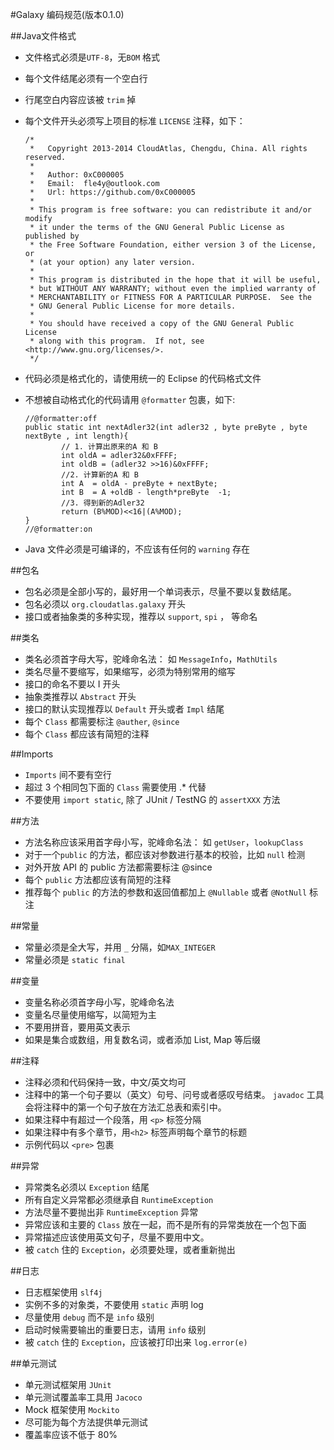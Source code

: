 #Galaxy 编码规范(版本0.1.0)


##Java文件格式
* 文件格式必须是`UTF-8`，无`BOM` 格式
* 每个文件结尾必须有一个空白行
* 行尾空白内容应该被 `trim` 掉
* 每个文件开头必须写上项目的标准 `LICENSE` 注释，如下：

    ```
    /*
     *   Copyright 2013-2014 CloudAtlas, Chengdu, China. All rights reserved.
     *
     *   Author: 0xC000005
     *   Email:  fle4y@outlook.com
     *   Url: https://github.com/0xC000005
     *
     * This program is free software: you can redistribute it and/or modify
     * it under the terms of the GNU General Public License as published by
     * the Free Software Foundation, either version 3 of the License, or
     * (at your option) any later version.
     *
     * This program is distributed in the hope that it will be useful,
     * but WITHOUT ANY WARRANTY; without even the implied warranty of
     * MERCHANTABILITY or FITNESS FOR A PARTICULAR PURPOSE.  See the
     * GNU General Public License for more details.
     *
     * You should have received a copy of the GNU General Public License
     * along with this program.  If not, see <http://www.gnu.org/licenses/>.
     */

    ```

* 代码必须是格式化的，请使用统一的 Eclipse 的代码格式文件
* 不想被自动格式化的代码请用 `@formatter` 包裹，如下:

    ```
    //@formatter:off
    public static int nextAdler32(int adler32 , byte preByte , byte nextByte , int length){
            // 1. 计算出原来的A 和 B
            int oldA = adler32&0xFFFF;
            int oldB = (adler32 >>16)&0xFFFF;
            //2. 计算新的A 和 B
            int A  = oldA - preByte + nextByte;
            int B  = A +oldB - length*preByte  -1;
            //3. 得到新的Adler32
            return (B%MOD)<<16|(A%MOD);
    }
    //@formatter:on
    ```
* Java 文件必须是可编译的，不应该有任何的 `warning` 存在

##包名
* 包名必须是全部小写的，最好用一个单词表示，尽量不要以复数结尾。
* 包名必须以 `org.cloudatlas.galaxy` 开头
* 接口或者抽象类的多种实现，推荐以 `support`, `spi` ， 等命名

##类名
* 类名必须首字母大写，驼峰命名法： 如 `MessageInfo`，`MathUtils`
* 类名尽量不要缩写，如果缩写，必须为特别常用的缩写
* 接口的命名不要以 I 开头
* 抽象类推荐以 `Abstract` 开头
* 接口的默认实现推荐以 `Default` 开头或者 `Impl` 结尾
* 每个 `Class` 都需要标注 `@auther`, `@since`
* 每个 `Class` 都应该有简短的注释

##Imports
* `Imports` 间不要有空行
* 超过 3 个相同包下面的 `Class` 需要使用 .* 代替
* 不要使用 `import static`, 除了 JUnit / TestNG 的 `assertXXX` 方法

##方法
* 方法名称应该采用首字母小写，驼峰命名法： 如 `getUser`，`lookupClass`
* 对于一个`public` 的方法，都应该对参数进行基本的校验，比如 `null` 检测
* 对外开放 API 的 public 方法都需要标注 @since
* 每个 `public` 方法都应该有简短的注释
* 推荐每个 `public` 的方法的参数和返回值都加上 `@Nullable` 或者 `@NotNull` 标注

##常量
* 常量必须是全大写，并用 `_` 分隔，如`MAX_INTEGER`
* 常量必须是 `static final`

##变量
* 变量名称必须首字母小写，驼峰命名法
* 变量名尽量使用缩写，以简短为主
* 不要用拼音，要用英文表示
* 如果是集合或数组，用复数名词，或者添加 List, Map 等后缀


##注释
* 注释必须和代码保持一致，中文/英文均可
* 注释中的第一个句子要以（英文）句号、问号或者感叹号结束。 `javadoc` 工具会将注释中的第一个句子放在方法汇总表和索引中。
* 如果注释中有超过一个段落，用 `<p>` 标签分隔
* 如果注释中有多个章节，用`<h2>` 标签声明每个章节的标题
* 示例代码以 `<pre>` 包裹

##异常
* 异常类名必须以 `Exception` 结尾
* 所有自定义异常都必须继承自 `RuntimeException`
* 方法尽量不要抛出非 `RuntimeException` 异常
* 异常应该和主要的 `Class` 放在一起，而不是所有的异常类放在一个包下面
* 异常描述应该使用英文句子，尽量不要用中文。
* 被 `catch` 住的 `Exception`，必须要处理，或者重新抛出

##日志
* 日志框架使用 `slf4j`
* 实例不多的对象类，不要使用 `static` 声明 log
* 尽量使用 `debug` 而不是 `info` 级别
* 启动时候需要输出的重要日志，请用 `info` 级别
* 被 `catch` 住的 `Exception`，应该被打印出来 `log.error(e)`

##单元测试
* 单元测试框架用 `JUnit`
* 单元测试覆盖率工具用 `Jacoco`
* Mock 框架使用 `Mockito`
* 尽可能为每个方法提供单元测试
* 覆盖率应该不低于 80%











